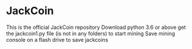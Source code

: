 # JackCoin
This is the official JackCoin repository
Download python 3.6 or above
get the jackcoin1.py file (is not in any folders) to start mining
Save mining console on a flash drive to save jackcoins
